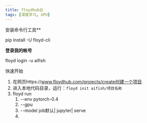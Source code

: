 ```yaml
---
title: floydhub云
tags: [深度学习, GPU]
---
```




安装命令行工具**

pip install -U floyd-cli

**登录我的帐号**

floyd login -u aifish

快速开始



1. 在网页https://www.floydhub.com/projects/create创建一个项目
2. 进入本地代码目录，运行：``` floyd init aifish/项目名称 ```
3. floyd run
   1. --env pytorch-0.4
   2. --gpu
   3. --model job默认| jupyter| serve
   4. 

